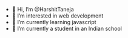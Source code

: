 - 👋 Hi, I’m @HarshitTaneja
- 👀 I’m interested in web development
- 🌱 I’m currently learning javascript
- 💞️ I’m currently a student in an Indian school

<!---
HarshitTaneja006/HarshitTaneja006 is a ✨ special ✨ repository because its `README.md` (this file) appears on your GitHub profile.
You can click the Preview link to take a look at your changes.
--->
